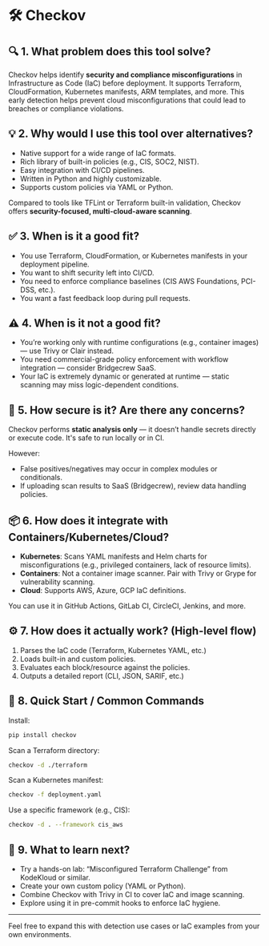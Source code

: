 # 🛠️ Checkov

## 🔍 1. What problem does this tool solve?

Checkov helps identify **security and compliance misconfigurations** in Infrastructure as Code (IaC) before deployment. It supports Terraform, CloudFormation, Kubernetes manifests, ARM templates, and more. This early detection helps prevent cloud misconfigurations that could lead to breaches or compliance violations.

## 💡 2. Why would I use this tool over alternatives?

- Native support for a wide range of IaC formats.
- Rich library of built-in policies (e.g., CIS, SOC2, NIST).
- Easy integration with CI/CD pipelines.
- Written in Python and highly customizable.
- Supports custom policies via YAML or Python.

Compared to tools like TFLint or Terraform built-in validation, Checkov offers **security-focused, multi-cloud-aware scanning**.

## ✅ 3. When is it a good fit?

- You use Terraform, CloudFormation, or Kubernetes manifests in your deployment pipeline.
- You want to shift security left into CI/CD.
- You need to enforce compliance baselines (CIS AWS Foundations, PCI-DSS, etc.).
- You want a fast feedback loop during pull requests.

## ⚠️ 4. When is it not a good fit?

- You’re working only with runtime configurations (e.g., container images) — use Trivy or Clair instead.
- You need commercial-grade policy enforcement with workflow integration — consider Bridgecrew SaaS.
- Your IaC is extremely dynamic or generated at runtime — static scanning may miss logic-dependent conditions.

## 🔐 5. How secure is it? Are there any concerns?

Checkov performs **static analysis only** — it doesn’t handle secrets directly or execute code. It's safe to run locally or in CI.

However:

- False positives/negatives may occur in complex modules or conditionals.
- If uploading scan results to SaaS (Bridgecrew), review data handling policies.

## 📦 6. How does it integrate with Containers/Kubernetes/Cloud?

- **Kubernetes**: Scans YAML manifests and Helm charts for misconfigurations (e.g., privileged containers, lack of resource limits).
- **Containers**: Not a container image scanner. Pair with Trivy or Grype for vulnerability scanning.
- **Cloud**: Supports AWS, Azure, GCP IaC definitions.

You can use it in GitHub Actions, GitLab CI, CircleCI, Jenkins, and more.

## ⚙️ 7. How does it actually work? (High-level flow)

1. Parses the IaC code (Terraform, Kubernetes YAML, etc.)
2. Loads built-in and custom policies.
3. Evaluates each block/resource against the policies.
4. Outputs a detailed report (CLI, JSON, SARIF, etc.)

## 🚀 8. Quick Start / Common Commands

Install:

```bash
pip install checkov
```

Scan a Terraform directory:

```bash
checkov -d ./terraform
```

Scan a Kubernetes manifest:

```bash
checkov -f deployment.yaml
```

Use a specific framework (e.g., CIS):

```bash
checkov -d . --framework cis_aws
```

## 🧠 9. What to learn next?

- Try a hands-on lab: “Misconfigured Terraform Challenge” from KodeKloud or similar.
- Create your own custom policy (YAML or Python).
- Combine Checkov with Trivy in CI to cover IaC and image scanning.
- Explore using it in pre-commit hooks to enforce IaC hygiene.

---

Feel free to expand this with detection use cases or IaC examples from your own environments.

